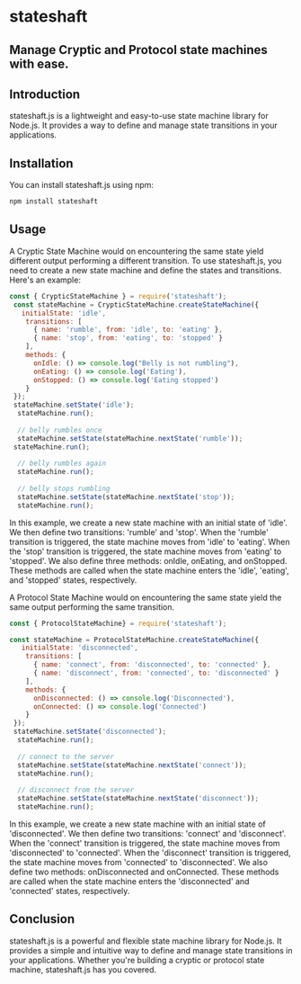 # stateshaft
## Manage Cryptic and Protocol state machines with ease.

## Introduction

stateshaft.js is a lightweight and easy-to-use state machine library for Node.js. It provides a way to define and manage state transitions in your applications.

## Installation

You can install stateshaft.js using npm:

```bash
npm install stateshaft
```

## Usage
A Cryptic State Machine would on encountering the same state yield different output performing a different transition.
To use stateshaft.js, you need to create a new state machine and define the states and transitions. Here's an example:
```javascript
const { CrypticStateMachine } = require('stateshaft');
 const stateMachine = CrypticStateMachine.createStateMachine({
   initialState: 'idle',
    transitions: [
      { name: 'rumble', from: 'idle', to: 'eating' },
      { name: 'stop', from: 'eating', to: 'stopped' }
    ],
    methods: {
      onIdle: () => console.log("Belly is not rumbling"),
      onEating: () => console.log('Eating'),
      onStopped: () => console.log('Eating stopped')
    }
 });
 stateMachine.setState('idle');
  stateMachine.run();
 
  // belly rumbles once
  stateMachine.setState(stateMachine.nextState('rumble'));
 stateMachine.run();
 
  // belly rumbles again
  stateMachine.run();
 
  // belly stops rumbling
  stateMachine.setState(stateMachine.nextState('stop'));
  stateMachine.run();
```

In this example, we create a new state machine with an initial state of 'idle'. We then define two transitions: 'rumble' and 'stop'. When the 'rumble' transition is triggered, the state machine moves from 'idle' to 'eating'. When the 'stop' transition is triggered, the state machine moves from 'eating' to 'stopped'. We also define three methods: onIdle, onEating, and onStopped. These methods are called when the state machine enters the 'idle', 'eating', and 'stopped' states, respectively.

 A Protocol State Machine would on encountering the same state yield the same output performing the same transition.
```javascript
const { ProtocolStateMachine} = require('stateshaft');

const stateMachine = ProtocolStateMachine.createStateMachine({
   initialState: 'disconnected',
    transitions: [
      { name: 'connect', from: 'disconnected', to: 'connected' },
      { name: 'disconnect', from: 'connected', to: 'disconnected' }
    ],
    methods: {
      onDisconnected: () => console.log('Disconnected'),
      onConnected: () => console.log('Connected')
    }
 });
 stateMachine.setState('disconnected');
  stateMachine.run();
 
  // connect to the server
  stateMachine.setState(stateMachine.nextState('connect'));
  stateMachine.run();
 
  // disconnect from the server
  stateMachine.setState(stateMachine.nextState('disconnect'));
  stateMachine.run();
```

In this example, we create a new state machine with an initial state of 'disconnected'. We then define two transitions: 'connect' and 'disconnect'. When the 'connect' transition is triggered, the state machine moves from 'disconnected' to 'connected'. When the 'disconnect' transition is triggered, the state machine moves from 'connected' to 'disconnected'. We also define two methods: onDisconnected and onConnected. These methods are called when the state machine enters the 'disconnected' and 'connected' states, respectively.

## Conclusion
stateshaft.js is a powerful and flexible state machine library for Node.js. It provides a simple and intuitive way to define and manage state transitions in your applications. Whether you're building a cryptic or protocol state machine, stateshaft.js has you covered.